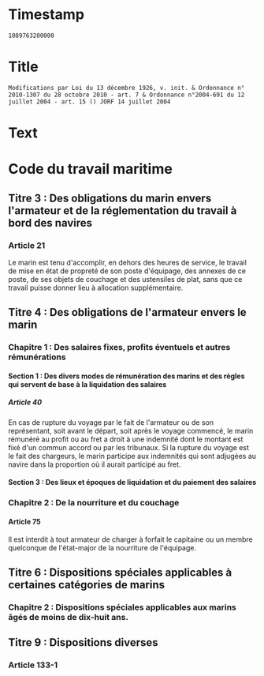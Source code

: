 # Timestamp
```
1089763200000
```

# Title
```
Modifications par Loi du 13 décembre 1926, v. init. & Ordonnance n° 2010-1307 du 28 octobre 2010 - art. 7 & Ordonnance n°2004-691 du 12 juillet 2004 - art. 15 () JORF 14 juillet 2004
```

# Text
# Code du travail maritime
## Titre 3 : Des obligations du marin envers l'armateur et de la réglementation du travail à bord des navires
### Article 21
   Le marin est tenu d'accomplir, en dehors des heures de service, le travail de mise en état de propreté de son poste d'équipage, des annexes de ce poste, de ses objets de couchage et des ustensiles de plat, sans que ce travail puisse donner lieu à allocation supplémentaire.


## Titre 4 : Des obligations de l'armateur envers le marin
### Chapitre 1 : Des salaires fixes, profits éventuels et autres rémunérations
#### Section 1 : Des divers modes de rémunération des marins et des règles qui servent de base à la liquidation des salaires
##### Article 40
   En cas de rupture du voyage par le fait de l'armateur ou de son représentant, soit avant le départ, soit après le voyage commencé, le marin rémunéré au profit ou au fret a droit à une indemnité dont le montant est fixé d'un commun accord ou par les tribunaux.    Si la rupture du voyage est le fait des chargeurs, le marin participe aux indemnités qui sont adjugées au navire dans la proportion où il aurait participé au fret.


#### Section 3 : Des lieux et époques de liquidation et du paiement des salaires
### Chapitre 2 : De la nourriture et du couchage
#### Article 75
   Il est interdit à tout armateur de charger à forfait le capitaine ou un membre quelconque de l'état-major de la nourriture de l'équipage.


## Titre 6 : Dispositions spéciales applicables à certaines catégories de marins
### Chapitre 2 : Dispositions spéciales applicables aux marins âgés de moins de dix-huit ans.
## Titre 9 : Dispositions diverses
### Article 133-1
<TODO>